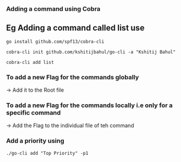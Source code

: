 ### Adding a command using Cobra
## Eg Adding a command called list use
```go install github.com/spf13/cobra-cli```

``` cobra-cli init github.com/kshitijbahul/go-cli -a "Kshitij Bahul" ```

```cobra-cli add list ```

### To add a new Flag for the commands globally 
-> Add it to the Root file

### To add a new Flag for the commands locally i.e only for a specific command 
-> Add the Flag to the individual file of teh command 

### Add a priority using 
```./go-cli add "Top Priority" -p1```